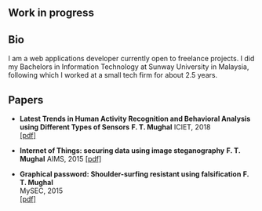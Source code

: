 ## Work in progress
## Bio

I am a web applications developer currently open to freelance projects. I did my Bachelors in Information Technology at Sunway University in Malaysia, following which I worked at a small tech firm for about 2.5 years.

## Papers

- **Latest Trends in Human Activity Recognition and Behavioral Analysis using Different Types of Sensors**
**F. T. Mughal**
ICIET, 2018     
[\[pdf\]](https://fizatm.github.io/assets/trends_har_2018.pdf)


- **Internet of Things: securing data using image steganography**
**F. T. Mughal**
AIMS, 2015
[\[pdf\]](http://uksim.info/aims2015/CD/data/8675a310.pdf)

- **Graphical password: Shoulder-surfing resistant using falsification**
**F. T. Mughal**        
MySEC, 2015    
[\[pdf\]](https://www.researchgate.net/profile/Vahab_Iranmanesh/publication/305054123_Graphical_password_Shoulder-surfing_resistant_using_falsification/links/57d2ea1c08ae6399a38d9a6c/Graphical-password-Shoulder-surfing-resistant-using-falsification.pdf)
